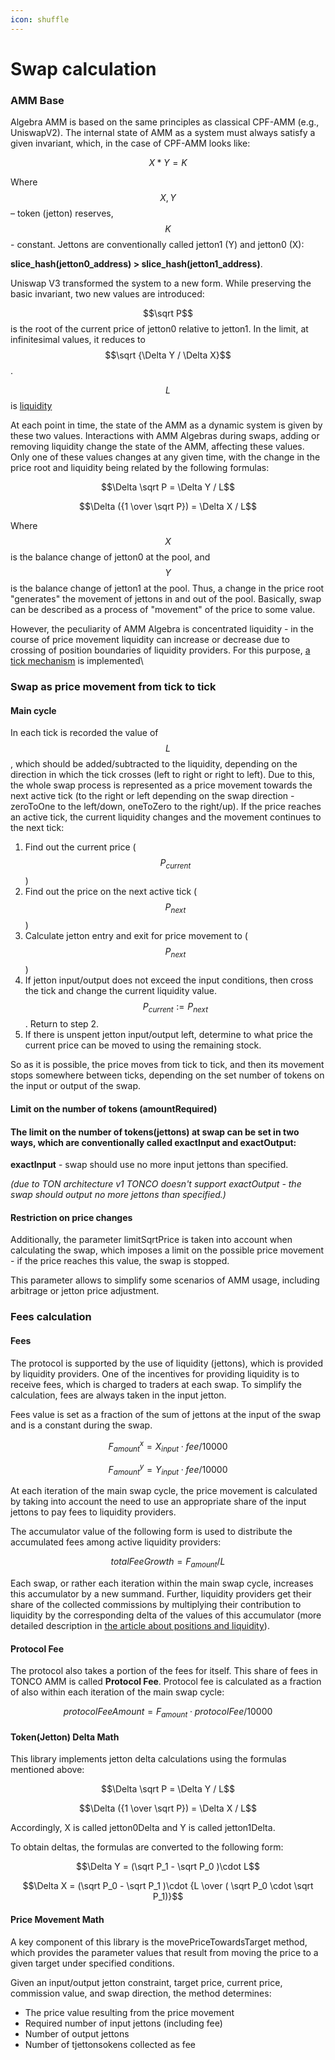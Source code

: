```yaml
---
icon: shuffle
---
```


# Swap calculation

### AMM Base

Algebra AMM is based on the same principles as classical CPF-AMM (e.g., UniswapV2). The internal state of AMM as a system must always satisfy a given invariant, which, in the case of CPF-AMM looks like:

$$X * Y = K$$

Where $$X, Y$$ – token (jetton) reserves, $$K$$ - constant. Jettons are conventionally called jetton1 (Y) and jetton0 (X):

**slice\_hash(jetton0\_address) > slice\_hash(jetton1\_address)**.

Uniswap V3 transformed the system to a new form. While preserving the basic invariant, two new values are introduced:

$$\sqrt P$$ is the root of the current price of jetton0 relative to jetton1. In the limit, at infinitesimal values, it reduces to $$\sqrt {\Delta Y / \Delta X}$$.

$$L$$ is [liquidity](liquidity-and-positions.md)

At each point in time, the state of the AMM as a dynamic system is given by these two values. Interactions with AMM Algebras during swaps, adding or removing liquidity change the state of the AMM, affecting these values. Only one of these values changes at any given time, with the change in the price root and liquidity being related by the following formulas:

$$\Delta \sqrt P = \Delta Y / L$$

$$\Delta ({1 \over \sqrt P}) = \Delta X / L$$

Where $$X$$ is the balance change of jetton0 at the pool, and $$Y$$is the balance change of jetton1 at the pool. Thus, a change in the price root "generates" the movement of jettons in and out of the pool. Basically, swap can be described as a process of "movement" of the price to some value.

However, the peculiarity of AMM Algebra is concentrated liquidity - in the course of price movement liquidity can increase or decrease due to crossing of position boundaries of liquidity providers. For this purpose, [a tick mechanism](ticks.md) is implemented\\

### Swap as price movement from tick to tick

#### Main cycle

In each tick is recorded the value of $$L$$, which should be added/subtracted to the liquidity, depending on the direction in which the tick crosses (left to right or right to left). Due to this, the whole swap process is represented as a price movement towards the next active tick (to the right or left depending on the swap direction - zeroToOne to the left/down, oneToZero to the right/up). If the price reaches an active tick, the current liquidity changes and the movement continues to the next tick:

1. Find out the current price ($$P_{current}$$)
2. Find out the price on the next active tick ($$P_{next}$$)
3. Calculate jetton entry and exit for price movement to ($$P_{next}$$)
4. If jetton input/output does not exceed the input conditions, then cross the tick and change the current liquidity value. $$P_{current} := P_{next}$$. Return to step 2.
5. If there is unspent jetton input/output left, determine to what price the current price can be moved to using the remaining stock.

So as it is possible, the price moves from tick to tick, and then its movement stops somewhere between ticks, depending on the set number of tokens on the input or output of the swap.

#### Limit on the number of tokens (amountRequired)

#### The limit on the number of tokens(jettons) at swap can be set in two ways, which are conventionally called exactInput and exactOutput:

**exactInput** - swap should use no more input jettons than specified.

_(due to TON architecture v1 TONCO doesn't support exactOutput - the swap should output no more jettons than specified.)_

#### Restriction on price changes

Additionally, the parameter limitSqrtPrice is taken into account when calculating the swap, which imposes a limit on the possible price movement - if the price reaches this value, the swap is stopped.

This parameter allows to simplify some scenarios of AMM usage, including arbitrage or jetton price adjustment.

### Fees calculation

#### Fees

The protocol is supported by the use of liquidity (jettons), which is provided by liquidity providers. One of the incentives for providing liquidity is to receive fees, which is charged to traders at each swap. To simplify the calculation, fees are always taken in the input jetton.

Fees value is set as a fraction of the sum of jettons at the input of the swap and is a constant during the swap.

$$F_{amount}^x = X_{input} \cdot fee / 10000$$

$$F_{amount}^y = Y_{input} \cdot fee / 10000$$



At each iteration of the main swap cycle, the price movement is calculated by taking into account the need to use an appropriate share of the input jettons to pay fees to liquidity providers.

The accumulator value of the following form is used to distribute the accumulated fees among active liquidity providers:

$$totalFeeGrowth = F_{amount} / L$$

Each swap, or rather each iteration within the main swap cycle, increases this accumulator by a new summand. Further, liquidity providers get their share of the collected commissions by multiplying their contribution to liquidity by the corresponding delta of the values of this accumulator (more detailed description in [the article about positions and liquidity](liquidity-and-positions.md)).

#### Protocol Fee

The protocol also takes a portion of the fees for itself. This share of fees in TONCO AMM is called **Protocol Fee**. Protocol fee is calculated as a fraction of also within each iteration of the main swap cycle:

$$protocolFeeAmount = F_{amount} \cdot protocolFee / 10000$$

#### Token(Jetton) Delta Math

This library implements jetton delta calculations using the formulas mentioned above:

$$\Delta \sqrt P = \Delta Y / L$$

$$\Delta ({1 \over \sqrt P}) = \Delta X / L$$

Accordingly, X is called jetton0Delta and Y is called jetton1Delta.

To obtain deltas, the formulas are converted to the following form:

$$\Delta Y = (\sqrt P_1 - \sqrt P_0 )\cdot L$$

$$\Delta X = (\sqrt P_0 - \sqrt P_1 )\cdot {L \over ( \sqrt P_0 \cdot \sqrt P_1)}$$

#### Price Movement Math

A key component of this library is the movePriceTowardsTarget method, which provides the parameter values that result from moving the price to a given target under specified conditions.

Given an input/output jetton constraint, target price, current price, commission value, and swap direction, the method determines:

* The price value resulting from the price movement
* Required number of input jettons (including fee)
* Number of output jettons
* Number of tjettonsokens collected as fee


